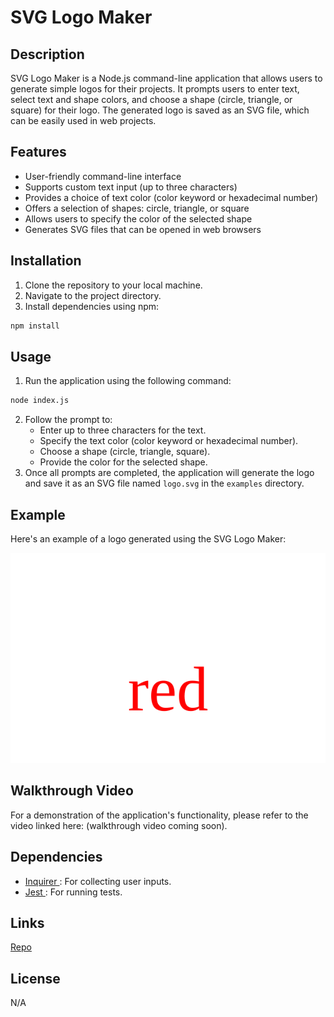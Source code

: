 # SVG Logo Maker

## Description
SVG Logo Maker is a Node.js command-line application that allows users to generate simple logos for their projects. It prompts users to enter text, select text and shape colors, and choose a shape (circle, triangle, or square) for their logo. The generated logo is saved as an SVG file, which can be easily used in web projects.

## Features
- User-friendly command-line interface
- Supports custom text input (up to three characters)
- Provides a choice of text color (color keyword or hexadecimal number)
- Offers a selection of shapes: circle, triangle, or square
- Allows users to specify the color of the selected shape
- Generates SVG files that can be opened in web browsers

## Installation
1. Clone the repository to your local machine.
2. Navigate to the project directory.
3. Install dependencies using npm:

```bash
npm install
```

## Usage 
1. Run the application using the following command:
```bash
node index.js
```
2. Follow the prompt to:
    - Enter up to three characters for the text. 
    - Specify the text color (color keyword or hexadecimal number).
    - Choose a shape (circle, triangle, square).
    - Provide the color for the selected shape.
3. Once all prompts are completed, the application will generate the logo and save it as an SVG file named `logo.svg` in the `examples` directory.

## Example

Here's an example of a logo generated using the SVG Logo Maker:

!['SVG File'](./examples/logo.svg)

## Walkthrough Video

For a demonstration of the application's functionality, please refer to the video linked here: (walkthrough video coming soon).

## Dependencies

- [Inquirer ](https://www.npmjs.com/package/inquirer): For collecting user inputs.
- [Jest ](https://www.npmjs.com/package/jest): For running tests.

## Links

[Repo](https://github.com/joelamaya19/SVG-Logo-Maker)

## License

N/A

